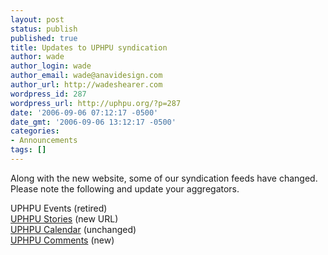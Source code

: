 ```yaml
---
layout: post
status: publish
published: true
title: Updates to UPHPU syndication
author: wade
author_login: wade
author_email: wade@anavidesign.com
author_url: http://wadeshearer.com
wordpress_id: 287
wordpress_url: http://uphpu.org/?p=287
date: '2006-09-06 07:12:17 -0500'
date_gmt: '2006-09-06 13:12:17 -0500'
categories:
- Announcements
tags: []
---
```

<p>Along with the new website, some of our syndication feeds have changed. Please note the following and update your aggregators.</p>
<p>UPHPU Events (retired)<br />
<a href="feed:http://uphpu.org/feed/">UPHPU Stories</a> (new URL)<br />
<a href="webcal://uphpu.org/calendar/calendars/UPHPU.ics">UPHPU Calendar</a> (unchanged)<br />
<a href="feed:http://uphpu.org/comments/feed/">UPHPU Comments</a> (new)</p>
